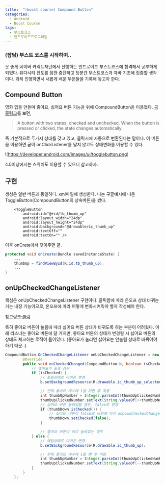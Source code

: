 ```yaml
---
title:  "[boost course] Compound Button"
categories:
  - Android
  - Boost Course
tags:
  - 부스트코스
  - 안드로이드프로그래밍
---
```


### (잡담) 부스트 코스를 시작하며..

운 좋게 네이버 커넥트재단에서 진행하는 안드로이드 부스트코스에 합격해서 공부하게 되었다. 유다시티 진도를 잠깐 중단하고 당분간 부스트코스과 자바 기초에 집중할 생각이다. 과제 진행하면서 새롭게 배운 부분들을 기록해 놓고자 한다. 

## Compound Button

영화 앱을 만들며 좋아요, 싫어요 버튼 기능을 위해 CompoundButton을 이용했다. 
[공홈링크](https://developer.android.com/reference/android/widget/CompoundButton.html)를 보면, 

> A button with two states, checked and unchecked. When the button is pressed or clicked, the state changes automatically.

즉 기본적으로 두가지 상태를 갖고 있고, 클릭시에 자동으로 변환된다는 말이다. 
이 버튼을 이용하면 굳이 onClickListener를 달지 않고도 상태변화를 이용할 수 있다.

!(https://developer.android.com/images/ui/togglebutton.png)

4.0이상에서는 스위치도 이용할 수 있으니 참고하자. 

## 구현 

생성은 일반 버튼과 동일하다. xml파일에 생성한다. 나는 구글예시에 나온 ToggleButton(CompoundButton의 상속버튼)을 썼다. 

```
	<ToggleButton
	    android:id="@+id/tb_thumb_up"
	    android:layout_width="24dp"
	    android:layout_height="24dp"
	    android:background="@drawable/ic_thumb_up"
	    android:textOff=""
	    android:textOn="" />
```

이후 onCrete에서 찾아주면 끝. 


```java
protected void onCreate(Bundle savedInstanceState) {
	...
	thumbUp = findViewById(R.id.tb_thumb_up);
	...
}
```

## onUpCheckedChangeListener

핵심은 onUpCheckedChangeListener 구현이다. 클릭함에 따라 온오프 상태 바뀌는 거는 내장 기능이므로, 온오프에 따라 어떻게 변화시켜줘야 할지 작성해야 한다. 

참고링크:[클릭](https://developer.android.com/guide/topics/ui/controls/togglebutton)

특히 좋아요 버튼이 눌림에 따라 싫어요 버튼 상태가 바뀌도록 하는 부분이 어려웠다. 아래 리스너는 좋아요 버튼에 달 거지만, 좋아요 버튼의 상태가 변경될 시 싫어요 버튼의 상태도 체크하는 로직이 들어있다. (좋아요가 눌리면 싫어요는 안눌림 상태로 바뀌어야 하기 때문..)

```java
CompoundButton.OnCheckedChangeListener onUpCheckedChangeListener = new CompoundButton.OnCheckedChangeListener() {
        @Override
        public void onCheckedChanged(CompoundButton b, boolean isChecked) {
            // 좋아요가 눌릴 경우
            if (isChecked) {
                // 눌림상태로 아이콘 변경
                b.setBackgroundResource(R.drawable.ic_thumb_up_selected);

                // 현재 좋아요 개수에 1을 더한 후 적용
                int thumbUpNumber = Integer.parseInt(thumbUpClickedNumber.getText().toString());
                thumbUpClickedNumber.setText(String.valueOf(++thumbUpNumber));
                // 싫어요 버튼 눌려있을 경우, false로 변경
                if (thumbDown.isChecked()) {
                    // 싫어요 버튼이 false로 바뀜에 따라 onDownCheckedChangeListener 가 수행된다.
                    thumbDown.setChecked(false);
                }

                // 좋아요 버튼이 이미 눌려있는 경우
            } else {
                // 떼임상태로 아이콘 변경
                b.setBackgroundResource(R.drawable.ic_thumb_up);

                // 현재 좋아요 개수에 1을 뺀 후 적용
                int thumbUpNumber = Integer.parseInt(thumbUpClickedNumber.getText().toString());
                thumbUpClickedNumber.setText(String.valueOf(--thumbUpNumber));
            }
        }
    };
```
